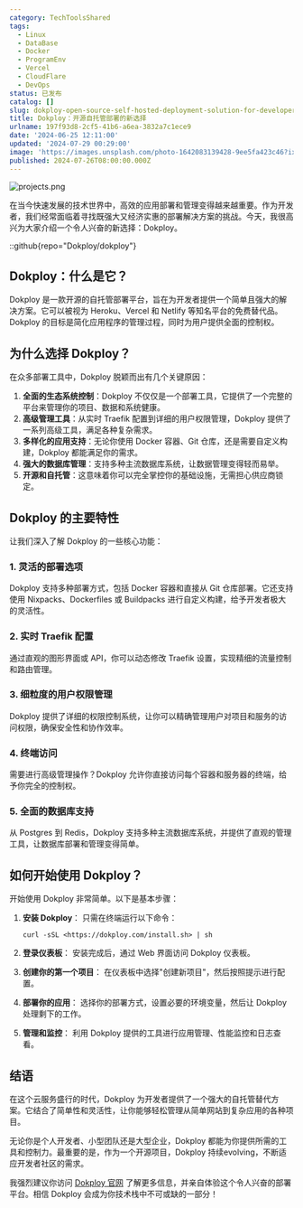```yaml
---
category: TechToolsShared
tags:
  - Linux
  - DataBase
  - Docker
  - ProgramEnv
  - Vercel
  - CloudFlare
  - DevOps
status: 已发布
catalog: []
slug: dokploy-open-source-self-hosted-deployment-solution-for-developers
title: Dokploy：开源自托管部署的新选择
urlname: 197f93d8-2cf5-41b6-a6ea-3832a7c1ece9
date: '2024-06-25 12:11:00'
updated: '2024-07-29 00:29:00'
image: 'https://images.unsplash.com/photo-1642083139428-9ee5fa423c46?ixlib=rb-4.0.3&q=85&fm=jpg&crop=entropy&cs=srgb'
published: 2024-07-26T08:00:00.000Z
---
```


![projects.png](https://prod-files-secure.s3.us-west-2.amazonaws.com/5d24fe63-e567-4804-86f9-9fdc62e13082/adfdc1fe-2109-46ac-9ad4-f50e8631f20c/projects.png?X-Amz-Algorithm=AWS4-HMAC-SHA256&X-Amz-Content-Sha256=UNSIGNED-PAYLOAD&X-Amz-Credential=ASIAZI2LB466QGLN5G2D%2F20250203%2Fus-west-2%2Fs3%2Faws4_request&X-Amz-Date=20250203T213207Z&X-Amz-Expires=3600&X-Amz-Security-Token=IQoJb3JpZ2luX2VjEAUaCXVzLXdlc3QtMiJHMEUCIQDaO8wRytEi5FJOWj5TY0OD3Nl%2FnjtrNnVFXQIK3fwaewIgGMm2YxSIWMuqHNQl4uaC6%2FP9ACvhcymQP3S9OVfgqH0q%2FwMIHhAAGgw2Mzc0MjMxODM4MDUiDASOywF1V2Q75EazpSrcA9bt7BHNB7dPyPY%2BQRBEc7dRDi4e%2BMcMjx3UkIkB%2FaJiANglJFnIzWO35KZrcUqRqHEA1g%2F9i68%2FMIkg0H2POyJ%2BMqxif4YHmx97DaKzmDr%2B2QnmCCJDqiGaPTBEdSzXDfGrVDVHj0tGCj0bMg5NJJhwiOP5%2BApP8xM7g39ZpH2ufwpxu%2BOQ1KFHfJPerENEHBcnlc7ysOErgxyHNGvnfrUsDRkcWr0ZkyXL14P2tMc1iTX%2B%2Btyc%2BUQ9iNKYcmhZJp%2BsgguC2elqgvgl9n24qD3lx4jYPEJLmqFTaPnzIdlyPQT%2FmmJH9%2BYwXfa6yd8kYjrb%2BWXeBSBL04Z%2F4uBIEHuusBZAr4sD9EowhXGpyxmN2fax4RpLyJwBK7iFuyXK66IxiQBSrLQi5gh4k7S3ZjcU3%2B%2FwwnK0Txd102MFqdGH3EPtQWU0VJU1tKXYfENtlSD%2BeXxlNwywJ3Ga8TdcwVxE78NZ0jPPyVxBw7oYyXEX08jCTZ%2Fsif2BN6%2BRecX6hK2VtwZ18jPxQBMU2Z31LN2gro%2Bees38S8wakO9Y1IqXxAuaJaooSmdEdC%2BxJgQl0Ak9xWpW%2B%2BvS1jN2rc4Yu3vg4MDHWlkEU4%2F%2FhfTrf%2BVP4OtrHpBoCbtoE7vjMIDahL0GOqUBjQ7RPE6ACPeJASpTni%2FveZERCd58%2FoNpx3VGyrTB41NCePcinN3FIBpsg4az65nfMW0XaPaToizMlbD6j86ae9SgL9AcOnUJE91sPxoDEI4RGqzxgdVR66DhhLwUBmvC9uPIWvFnFWOTMcRVYzkDr%2BsDZL0WggUDxfTUdAVEa5tKOk6hYSKqLUXBOqTeAUMEVT3a0IKaB5AXCW2cStMiyByB1%2Fg5&X-Amz-Signature=b750e15503363527e20ce782f222b3687ec2642e436eb07be6b9158a3ebddcd8&X-Amz-SignedHeaders=host&x-id=GetObject)


在当今快速发展的技术世界中，高效的应用部署和管理变得越来越重要。作为开发者，我们经常面临着寻找既强大又经济实惠的部署解决方案的挑战。今天，我很高兴为大家介绍一个令人兴奋的新选择：Dokploy。


::github{repo="Dokploy/dokploy"}


## Dokploy：什么是它？


Dokploy 是一款开源的自托管部署平台，旨在为开发者提供一个简单且强大的解决方案。它可以被视为 Heroku、Vercel 和 Netlify 等知名平台的免费替代品。Dokploy 的目标是简化应用程序的管理过程，同时为用户提供全面的控制权。


## 为什么选择 Dokploy？


在众多部署工具中，Dokploy 脱颖而出有几个关键原因：

1. **全面的生态系统控制**：Dokploy 不仅仅是一个部署工具，它提供了一个完整的平台来管理你的项目、数据和系统健康。
2. **高级管理工具**：从实时 Traefik 配置到详细的用户权限管理，Dokploy 提供了一系列高级工具，满足各种复杂需求。
3. **多样化的应用支持**：无论你使用 Docker 容器、Git 仓库，还是需要自定义构建，Dokploy 都能满足你的需求。
4. **强大的数据库管理**：支持多种主流数据库系统，让数据管理变得轻而易举。
5. **开源和自托管**：这意味着你可以完全掌控你的基础设施，无需担心供应商锁定。

## Dokploy 的主要特性


让我们深入了解 Dokploy 的一些核心功能：


### 1. 灵活的部署选项


Dokploy 支持多种部署方式，包括 Docker 容器和直接从 Git 仓库部署。它还支持使用 Nixpacks、Dockerfiles 或 Buildpacks 进行自定义构建，给予开发者极大的灵活性。


### 2. 实时 Traefik 配置


通过直观的图形界面或 API，你可以动态修改 Traefik 设置，实现精细的流量控制和路由管理。


### 3. 细粒度的用户权限管理


Dokploy 提供了详细的权限控制系统，让你可以精确管理用户对项目和服务的访问权限，确保安全性和协作效率。


### 4. 终端访问


需要进行高级管理操作？Dokploy 允许你直接访问每个容器和服务器的终端，给予你完全的控制权。


### 5. 全面的数据库支持


从 Postgres 到 Redis，Dokploy 支持多种主流数据库系统，并提供了直观的管理工具，让数据库部署和管理变得简单。


## 如何开始使用 Dokploy？


开始使用 Dokploy 非常简单。以下是基本步骤：

1. **安装 Dokploy**：
只需在终端运行以下命令：

	```text
	curl -sSL <https://dokploy.com/install.sh> | sh
	```

2. **登录仪表板**：
安装完成后，通过 Web 界面访问 Dokploy 仪表板。
3. **创建你的第一个项目**：
在仪表板中选择"创建新项目"，然后按照提示进行配置。
4. **部署你的应用**：
选择你的部署方式，设置必要的环境变量，然后让 Dokploy 处理剩下的工作。
5. **管理和监控**：
利用 Dokploy 提供的工具进行应用管理、性能监控和日志查看。

## 结语


在这个云服务盛行的时代，Dokploy 为开发者提供了一个强大的自托管替代方案。它结合了简单性和灵活性，让你能够轻松管理从简单网站到复杂应用的各种项目。


无论你是个人开发者、小型团队还是大型企业，Dokploy 都能为你提供所需的工具和控制力。最重要的是，作为一个开源项目，Dokploy 持续evolving，不断适应开发者社区的需求。


我强烈建议你访问 [Dokploy 官网](https://dokploy.com/) 了解更多信息，并亲自体验这个令人兴奋的部署平台。相信 Dokploy 会成为你技术栈中不可或缺的一部分！

